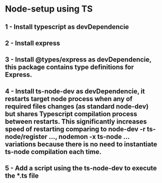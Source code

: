 # Node-setup using TS

## 1 - Install typescript as devDependencie

## 2 - Install express

## 3 - Install @types/express as devDependencie, this package contains type definitions for Express.

## 4 - Install ts-node-dev as devDependencie, it restarts target node process when any of required files changes (as standard node-dev) but shares Typescript compilation process between restarts. This significantly increases speed of restarting comparing to node-dev -r ts-node/register ..., nodemon -x ts-node ... variations because there is no need to instantiate ts-node compilation each time.

## 5 - Add a script using the ts-node-dev to execute the \*.ts file
